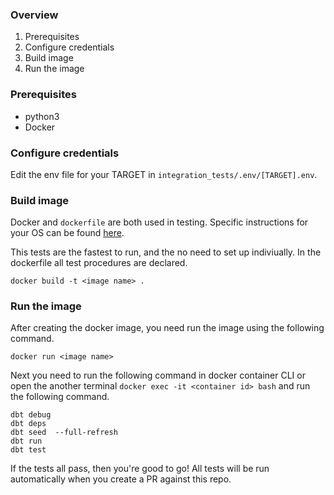 ### Overview
1. Prerequisites
1. Configure credentials
1. Build image
1. Run the image


### Prerequisites
- python3
- Docker

### Configure credentials
Edit the env file for your TARGET in `integration_tests/.env/[TARGET].env`.

### Build image

Docker and `dockerfile` are both used in testing. Specific instructions for your OS can be found [here](https://docs.docker.com/get-docker/).

This tests are the fastest to run, and the no need to set up indiviually. In the dockerfile all test procedures are declared.

```shell
docker build -t <image name> .
```

### Run the image

After creating the docker image, you need run the image using the following command.
```shell
docker run <image name>
```

Next you need to run the following command in docker container CLI or open the another terminal `docker exec -it <container id> bash` and run the following command.

```shell
dbt debug 
dbt deps 
dbt seed  --full-refresh
dbt run
dbt test
```

If the tests all pass, then you're good to go! All tests will be run automatically when you create a PR against this repo.